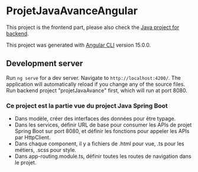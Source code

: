 # ProjetJavaAvanceAngular

This project is the frontend part, please also check the [Java project for backend](https://github.com/Sunying-RONG/Angular_Java_project_backend). 

This project was generated with [Angular CLI](https://github.com/angular/angular-cli) version 15.0.0.

## Development server

Run `ng serve` for a dev server. Navigate to `http://localhost:4200/`. The application will automatically reload if you change any of the source files.  
Run backend project "projetJavaAvance" first, which will run at port 8080.

### Ce project est la partie vue du project Java Spring Boot
- Dans modèle, créer des interfaces des données pour être typage.
- Dans les services, définir URL de base pour consumer les APIs de projet Spring Boot sur port 8080, et définir les fonctions pour appeler les APIs par HttpClient.
- Dans chaque component, il y a fichiers de .html pour vue, .ts pour les métiers, .scss pour style.
- Dans app-routing.module.ts, définir toutes les routes de navigation dans le projet.

